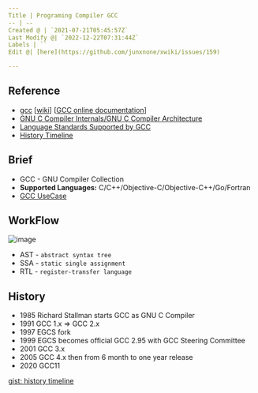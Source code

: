 ```yaml
---
Title | Programing Compiler GCC
-- | --
Created @ | `2021-07-21T05:45:57Z`
Last Modify @| `2022-12-22T07:31:44Z`
Labels | ``
Edit @| [here](https://github.com/junxnone/xwiki/issues/159)

---
```

## Reference
- [gcc](https://gcc.gnu.org/) [[wiki](https://gcc.gnu.org/wiki)] [[GCC online documentation](https://gcc.gnu.org/onlinedocs/)]
- [GNU C Compiler Internals/GNU C Compiler Architecture](https://en.wikibooks.org/wiki/GNU_C_Compiler_Internals/GNU_C_Compiler_Architecture)
- [Language Standards Supported by GCC](https://gcc.gnu.org/onlinedocs/gcc/Standards.html#Go-Language)
- [History Timeline](https://gcc.gnu.org/develop.html#timeline)

## Brief

- GCC - GNU Compiler Collection
- **Supported Languages:** C/C++/Objective-C/Objective-C++/Go/Fortran
- [GCC UseCase](/GCC_UseCase)

## WorkFlow

![image](https://user-images.githubusercontent.com/2216970/126437354-5e2d6b43-8085-4bb4-ba83-e0d7738f9615.png)
- AST - `abstract syntax tree`
- SSA - `static single assignment`
- RTL - `register-transfer language`

## History

- 1985 Richard Stallman starts GCC as GNU C Compiler
- 1991 GCC 1.x => GCC 2.x
- 1997 EGCS fork
- 1999 EGCS becomes official GCC 2.95 with GCC Steering Committee
- 2001 GCC 3.x
- 2005 GCC 4.x then from 6 month to one year release
- 2020 GCC11

[gist: history timeline](https://gist.githubusercontent.com/junxnone/02e8a6a9e657bedb79f10639009b9e4d/raw/gcc_history_timeline.txt ':include :type=code')

